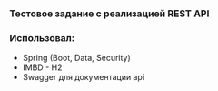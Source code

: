 ### Тестовое задание с реализацией REST API
### Использовал:
* Spring (Boot, Data, Security)
* IMBD - H2
* Swagger для документации api
